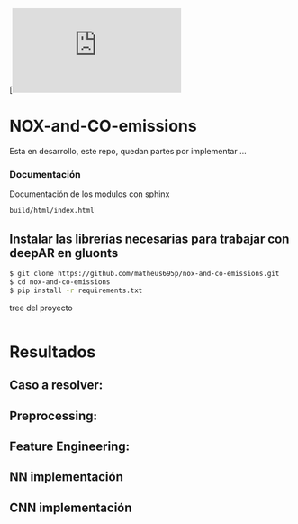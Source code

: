 [![Build Status](https://www.repostatus.org/badges/latest/active_rst.txt)

#  NOX-and-CO-emissions

Esta en desarrollo, este repo, quedan partes por implementar ...

### Documentación

Documentación de los modulos con sphinx 

```sh
build/html/index.html
```


## Instalar las librerías necesarias para trabajar con deepAR en gluonts
```sh
$ git clone https://github.com/matheus695p/nox-and-co-emissions.git
$ cd nox-and-co-emissions
$ pip install -r requirements.txt
```

tree del proyecto

```sh

```

# Resultados

## Caso a resolver:


## Preprocessing:


## Feature Engineering:


## NN implementación


## CNN implementación











